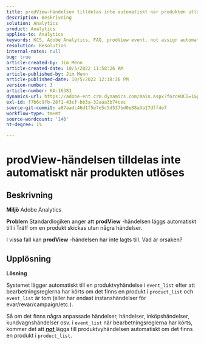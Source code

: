 ```yaml
---
title: prodView-händelsen tilldelas inte automatiskt när produkten utlöses
description: Beskrivning
solution: Analytics
product: Analytics
applies-to: Analytics
keywords: KCS, Adobe Analytics, FAQ, prodView event, not assign automatically, product, utlöst
resolution: Resolution
internal-notes: null
bug: true
article-created-by: Jim Menn
article-created-date: 10/5/2022 11:58:26 AM
article-published-by: Jim Menn
article-published-date: 10/5/2022 12:18:36 PM
version-number: 3
article-number: KA-16381
dynamics-url: https://adobe-ent.crm.dynamics.com/main.aspx?forceUCI=1&pagetype=entityrecord&etn=knowledgearticle&id=43d0a503-a544-ed11-bba1-000d3a3064b8
exl-id: f7b6c9fb-28f1-43cf-bb3a-32aaa3b74cec
source-git-commit: a87aadc46d1f5e7e5c5d537bd0e88a3a17dff4e7
workflow-type: tm+mt
source-wordcount: '146'
ht-degree: 1%

---
```


# prodView-händelsen tilldelas inte automatiskt när produkten utlöses

## Beskrivning


<b>Miljö</b>
Adobe Analytics

<b>Problem</b>
Standardlogiken anger att <b>prodView</b> -händelsen läggs automatiskt till i Träff om en produkt skickas utan några händelser.

I vissa fall kan <b>prodView</b> -händelsen har inte lagts till. Vad är orsaken?


## Upplösning


<b>Lösning</b>

Systemet lägger automatiskt till en produktvyhändelse i `event_list` efter att bearbetningsreglerna har körts om det finns en produkt i `product_list` och `event_list` är tom (eller har endast instanshändelser för evar/revar/campaign/etc.).

Så om det finns några anpassade händelser, händelser, inköpshändelser, kundvagnshändelser osv. i `event_list` när bearbetningsreglerna har körts, kommer det att <u><em><b>not </b></em></u>lägga till produktvyhändelsen automatiskt om det finns en produkt i `product_list`.
